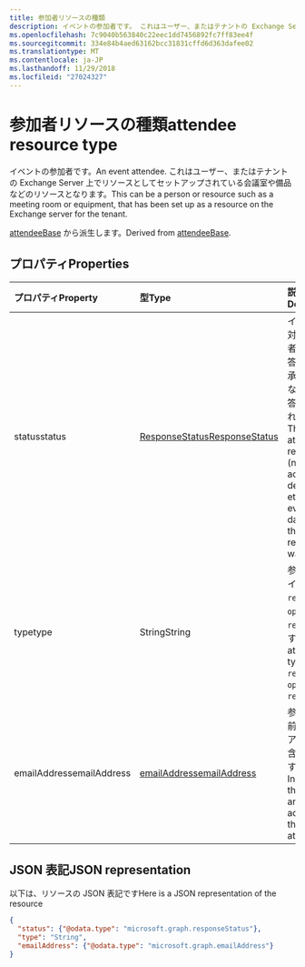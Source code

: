 ```yaml
---
title: 参加者リソースの種類
description: イベントの参加者です。 これはユーザー、またはテナントの Exchange Server 上でリソースとしてセットアップされている会議室や備品などのリソースとなります。
ms.openlocfilehash: 7c9040b563840c22eec1dd7456892fc7ff83ee4f
ms.sourcegitcommit: 334e84b4aed63162bcc31831cffd6d363dafee02
ms.translationtype: MT
ms.contentlocale: ja-JP
ms.lasthandoff: 11/29/2018
ms.locfileid: "27024327"
---
```

# <a name="attendee-resource-type"></a><span data-ttu-id="101a2-104">参加者リソースの種類</span><span class="sxs-lookup"><span data-stu-id="101a2-104">attendee resource type</span></span>

<span data-ttu-id="101a2-105">イベントの参加者です。</span><span class="sxs-lookup"><span data-stu-id="101a2-105">An event attendee.</span></span> <span data-ttu-id="101a2-106">これはユーザー、またはテナントの Exchange Server 上でリソースとしてセットアップされている会議室や備品などのリソースとなります。</span><span class="sxs-lookup"><span data-stu-id="101a2-106">This can be a person or resource such as a meeting room or equipment, that has been set up as a resource on the Exchange server for the tenant.</span></span>

<span data-ttu-id="101a2-107">[attendeeBase](attendeebase.md) から派生します。</span><span class="sxs-lookup"><span data-stu-id="101a2-107">Derived from [attendeeBase](attendeebase.md).</span></span>

## <a name="properties"></a><span data-ttu-id="101a2-108">プロパティ</span><span class="sxs-lookup"><span data-stu-id="101a2-108">Properties</span></span>
| <span data-ttu-id="101a2-109">プロパティ</span><span class="sxs-lookup"><span data-stu-id="101a2-109">Property</span></span>     | <span data-ttu-id="101a2-110">型</span><span class="sxs-lookup"><span data-stu-id="101a2-110">Type</span></span>   |<span data-ttu-id="101a2-111">説明</span><span class="sxs-lookup"><span data-stu-id="101a2-111">Description</span></span>|
|:---------------|:--------|:----------|
|<span data-ttu-id="101a2-112">status</span><span class="sxs-lookup"><span data-stu-id="101a2-112">status</span></span>|[<span data-ttu-id="101a2-113">ResponseStatus</span><span class="sxs-lookup"><span data-stu-id="101a2-113">ResponseStatus</span></span>](responsestatus.md)|<span data-ttu-id="101a2-114">イベントに対する参加者からの応答 (なし、承諾、辞退など) と応答が送信された日時。</span><span class="sxs-lookup"><span data-stu-id="101a2-114">The attendee's response (none, accepted, declined, etc.) for the event and date-time that the response was sent.</span></span>|
|<span data-ttu-id="101a2-115">type</span><span class="sxs-lookup"><span data-stu-id="101a2-115">type</span></span>|<span data-ttu-id="101a2-116">String</span><span class="sxs-lookup"><span data-stu-id="101a2-116">String</span></span>|<span data-ttu-id="101a2-117">参加者のタイプは、`required`、`optional`、`resource` です。</span><span class="sxs-lookup"><span data-stu-id="101a2-117">The attendee type: `required`, `optional`, `resource`.</span></span>|
|<span data-ttu-id="101a2-118">emailAddress</span><span class="sxs-lookup"><span data-stu-id="101a2-118">emailAddress</span></span>|[<span data-ttu-id="101a2-119">emailAddress</span><span class="sxs-lookup"><span data-stu-id="101a2-119">emailAddress</span></span>](emailaddress.md)|<span data-ttu-id="101a2-120">参加者の名前と SMTP アドレスが含まれます。</span><span class="sxs-lookup"><span data-stu-id="101a2-120">Includes the name and SMTP address of the attendee.</span></span>|

## <a name="json-representation"></a><span data-ttu-id="101a2-121">JSON 表記</span><span class="sxs-lookup"><span data-stu-id="101a2-121">JSON representation</span></span>

<span data-ttu-id="101a2-122">以下は、リソースの JSON 表記です</span><span class="sxs-lookup"><span data-stu-id="101a2-122">Here is a JSON representation of the resource</span></span>

<!-- {
  "blockType": "resource",
  "baseType": "microsoft.graph.attendeeBase",
  "optionalProperties": [

  ],
  "@odata.type": "microsoft.graph.attendee"
}-->

```json
{
  "status": {"@odata.type": "microsoft.graph.responseStatus"},
  "type": "String",
  "emailAddress": {"@odata.type": "microsoft.graph.emailAddress"}
}

```


<!-- uuid: 8fcb5dbc-d5aa-4681-8e31-b001d5168d79
2015-10-25 14:57:30 UTC -->
<!-- {
  "type": "#page.annotation",
  "description": "attendee resource",
  "keywords": "",
  "section": "documentation",
  "tocPath": ""
}-->